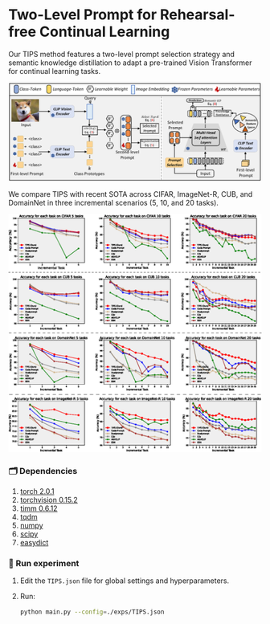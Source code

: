 # Two-Level Prompt for Rehearsal-free Continual Learning

Our TIPS method features a two-level prompt selection strategy and semantic knowledge distillation to adapt a pre-trained Vision Transformer for continual learning tasks.
<p align="center">
<img src="22.png"  width="800px">
</p>
We compare TIPS with recent SOTA across CIFAR, ImageNet-R, CUB, and DomainNet in three incremental scenarios (5, 10, and 20 tasks).
<p align="center">
<img src="222.png"  width="800px">
</p>


### 🗂️ Dependencies

1. [torch 2.0.1](https://github.com/pytorch/pytorch)
2. [torchvision 0.15.2](https://github.com/pytorch/vision)
3. [timm 0.6.12](https://github.com/huggingface/pytorch-image-models)
4. [tqdm](https://github.com/tqdm/tqdm)
5. [numpy](https://github.com/numpy/numpy)
6. [scipy](https://github.com/scipy/scipy)
7. [easydict](https://github.com/makinacorpus/easydict)


### 🔑 Run experiment

1. Edit the `TIPS.json` file for global settings and hyperparameters.
2. Run:

    ```bash
    python main.py --config=./exps/TIPS.json
    ```
